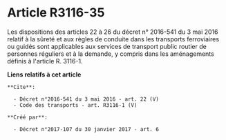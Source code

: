 # Article R3116-35

Les dispositions des articles 22 à 26 du décret n° 2016-541 du 3 mai 2016 relatif à la sûreté et aux règles de conduite dans
les transports ferroviaires ou guidés sont applicables aux services de transport public routier de personnes réguliers et à
la demande, y compris dans les aménagements définis à l'article R. 3116-1.

**Liens relatifs à cet article**

	**Cite**:

	  - Décret n°2016-541 du 3 mai 2016 - art. 22 (V)
	  - Code des transports - art. R3116-1 (V)

	**Créé par**:

	  - Décret n°2017-107 du 30 janvier 2017 - art. 6
